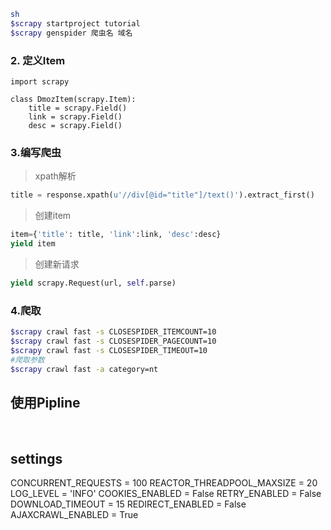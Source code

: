```sh
sh
$scrapy startproject tutorial
$scrapy genspider 爬虫名 域名
```
### 2. 定义Item

```
import scrapy

class DmozItem(scrapy.Item):
    title = scrapy.Field()
    link = scrapy.Field()
    desc = scrapy.Field()
```


### 3.编写爬虫
> xpath解析
```python
title = response.xpath(u'//div[@id="title"]/text()').extract_first()
```
> 创建item
```python
item={'title': title, 'link':link, 'desc':desc}
yield item
```

> 创建新请求
```python
yield scrapy.Request(url, self.parse)
```

### 4.爬取

```bash
$scrapy crawl fast -s CLOSESPIDER_ITEMCOUNT=10
$scrapy crawl fast -s CLOSESPIDER_PAGECOUNT=10
$scrapy crawl fast -s CLOSESPIDER_TIMEOUT=10
#爬取参数
$scrapy crawl fast -a category=nt
```

## 使用Pipline
 
## settings
CONCURRENT_REQUESTS = 100
REACTOR_THREADPOOL_MAXSIZE = 20
LOG_LEVEL = 'INFO'
COOKIES_ENABLED = False
RETRY_ENABLED = False
DOWNLOAD_TIMEOUT = 15
REDIRECT_ENABLED = False
AJAXCRAWL_ENABLED = True
